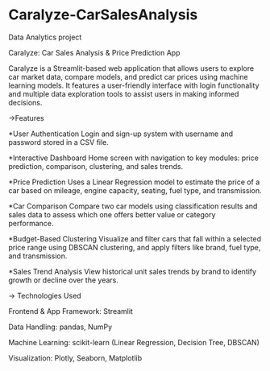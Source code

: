 # Caralyze-CarSalesAnalysis
Data Analytics project

Caralyze: Car Sales Analysis & Price Prediction App

Caralyze is a Streamlit-based web application that allows users to explore car market data, compare models, and predict car prices using machine learning models. It features a user-friendly interface with login functionality and multiple data exploration tools to assist users in making informed decisions.

->Features

*User Authentication
Login and sign-up system with username and password stored in a CSV file.

*Interactive Dashboard
Home screen with navigation to key modules: price prediction, comparison, clustering, and sales trends.

*Price Prediction
Uses a Linear Regression model to estimate the price of a car based on mileage, engine capacity, seating, fuel type, and transmission.

*Car Comparison
Compare two car models using classification results and sales data to assess which one offers better value or category performance.

*Budget-Based Clustering
Visualize and filter cars that fall within a selected price range using DBSCAN clustering, and apply filters like brand, fuel type, and transmission.

*Sales Trend Analysis
View historical unit sales trends by brand to identify growth or decline over the years.

-> Technologies Used


Frontend & App Framework: Streamlit

Data Handling: pandas, NumPy

Machine Learning: scikit-learn (Linear Regression, Decision Tree, DBSCAN)

Visualization: Plotly, Seaborn, Matplotlib


